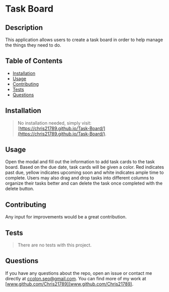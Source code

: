# Task Board

## Description

This application allows users to create a task board in order to help manage the things they need to do.

## Table of Contents

* [Installation](#installation)
* [Usage](#usage)
* [Contributing](#contributing)
* [Tests](#tests)
* [Questions](#questions)

## Installation

>No installation needed, simply visit: [https://chris21789.github.io/Task-Board/](https://chris21789.github.io/Task-Board/).

## Usage

Open the modal and fill out the information to add task cards to the task board. Based on the due date, task cards will be given a color. Red indicates past due, yellow indicates upcoming soon and white indicates ample time to complete. Users may also drag and drop tasks into different columns to organize their tasks better and can delete the task once completed with the delete button.

## Contributing

Any input for improvements would be a great contribution.

## Tests

>There are no tests with this project.

## Questions

If you have any questions about the repo, open an issue or contact me directly at ccolon.seo@gmail.com. You can find more of my work at [www.github.com/Chris21789](www.github.com/Chris21789).